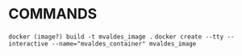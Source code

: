# COMMANDS
`docker (image?) build -t mvaldes_image .`
`docker create --tty --interactive --name="mvaldes_container" mvaldes_image`